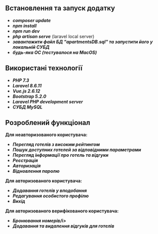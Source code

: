## Встановлення та запуск додатку

- <b><i>composer update</i></b>
- <b><i>npm install</i></b>
- <b><i>npm run dev</i></b> 
- <b><i>php artisan serve</i></b> (laravel local server)
- <b><i>завантажити файл БД "apartmentsDB.sql" та запустити його у локальній СУБД</i></b>
- <b><i>будь-яка ОС (тестувалося на MacOS)</i></b> 

## Використані технології

- <b><i>PHP 7.3</i></b>
- <b><i>Laravel 8.6.11</i></b>
- <b><i>Vue.js 2.6.12</i></b>
- <b><i>Bootstrap 5.2.0</i></b>
- <b><i>Laravel PHP development server</i></b>
- <b><i>CУБД MySQL</i></b>

## Розроблений функціонал
<b>Для неавторизованого користувача:</b>
- <b><i>Перегляд готелів з високим рейтингом</i></b>
- <b><i>Пошук доступних готелей за відповідними параметрами</i></b>
- <b><i>Перегляд інформації про готель та відгуки</i></b>
- <b><i>Реєстрація</i></b>
- <b><i>Авторизація</i></b>
- <b><i>Відновлення паролю</i></b>

<b>Для авторизованого користувача:</b>
- <b><i>Додавання готелів у вподобання</i></b>
- <b><i>Редагування особистого профілю</i></b>
- <b><i>Вихід</i></b>

<b>Для авторизованого верифікованого користувача:</b>
- <b><i>Бронювання номерів/i></b>
- <b><i>Додавання та видалення відгуків для готелів</i></b>
